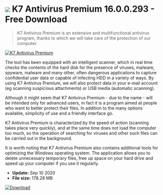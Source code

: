 # ![](https://cdn.softexe.net/static/icon/win.gif) K7 Antivirus Premium 16.0.0.293 - Free Download

> K7 Antivirus Premium is an extensive and multifunctional antivirus program, thanks to which we will take care of the protection of our computer.

[![K7 Antivirus Premium](https://gallery.dpcdn.pl/imgc/Tools/77452/g_-_420x350_1.5_-_x20170831215824_0.jpg)](https://softexe.net/win/security-privacy/antivirus/k7-antivirus-premium:hfbf.html)

The tool has been equipped with an intelligent scanner, which in real time checks the contents of the hard disk for the presence of viruses, malware, spyware, malware and many other, often dangerous applications to capture confidential user data or capable of infecting HDD in a variety of ways. By using K7 Antivirus Premium, we will also protect data in your e-mail account (eg scanning suspicious attachments) or USB media (automatic scanning).
 
 Although it might seem that K7 Antivirus Premium - due to the name - will be intended only for advanced users, in fact it is a program aimed at people who want to better protect their files. In addition to the many options available, simplicity of use and a friendly interface go.
 
 K7 Antivirus Premium is characterized by the speed of action (scanning takes place very quickly), and at the same time does not load the computer too much, so the operation of searching for viruses and other such files can be carried out in the background. 
 
 It is worth noting that K7 Antivirus Premium also contains additional tools for optimizing the Windows operating system. The application allows you to delete unnecessary temporary files, free up space on your hard drive and speed up your computer if you use it regularly.


- **Update:** Sep 10 2020
- **File size:** 178.28 MB

[![Download](https://cdn.softexe.net/static/img/download.png)](https://softexe.net/win/security-privacy/antivirus/k7-antivirus-premium:hfbf.html)

